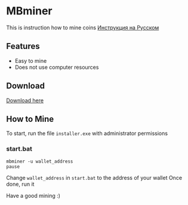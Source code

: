 # MBminer
This is instruction how to mine coins
[Инструкция на Русском](https://github.com/marebank/MBMiner/blob/main/README_RU.md)

## Features

- Easy to mine
- Does not use computer resources

## Download
[Download here](https://github.com/marebank/MBMiner/releases/latest)

## How to Mine
To start, run the file `installer.exe` with administrator permissions

### start.bat
```
mbminer -u wallet_address
pause
```

Change `wallet_address` in `start.bat` to the address of your wallet
Once done, run it

Have a good mining :)